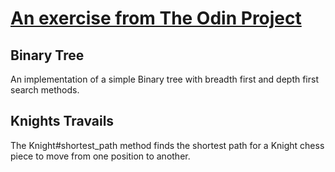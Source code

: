 #  [An exercise from The Odin Project](http://www.theodinproject.com/ruby-programming/data-structures-and-algorithms?ref=lnav)
## Binary Tree
   An implementation of a simple Binary tree with breadth first and depth first search methods.
## Knights Travails
   The Knight#shortest_path method finds the shortest path for a Knight chess piece to move from one position to another.
